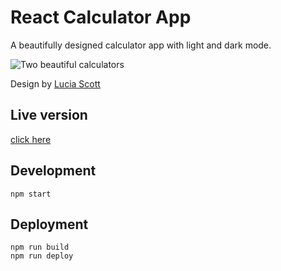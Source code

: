 # React Calculator App

A beautifully designed calculator app with light and dark mode.

![Two beautiful calculators](https://cdn.dribbble.com/users/6410682/screenshots/14709020/media/afabf7854adc663582e3d6347ac7b6c9.png "Calculator Design")

Design by [Lucia Scott](https://dribbble.com/luciascott)

## Live version

[click here](https://marvinscheffold.github.io/react-calculator/)

## Development

```
npm start
```

## Deployment

```
npm run build
npm run deploy
```


